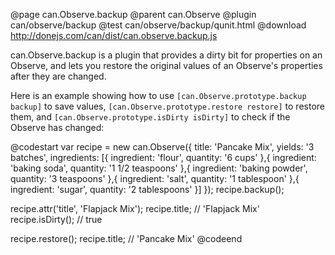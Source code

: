 @page can.Observe.backup 
@parent can.Observe
@plugin can/observe/backup
@test can/observe/backup/qunit.html
@download http://donejs.com/can/dist/can.observe.backup.js

can.Observe.backup is a plugin that provides a dirty bit for properties on an Observe,
and lets you restore the original values of an Observe's properties after they are changed.

Here is an example showing how to use `[can.Observe.prototype.backup backup]` to save values,
`[can.Observe.prototype.restore restore]` to restore them, and `[can.Observe.prototype.isDirty isDirty]`
to check if the Observe has changed:

@codestart
var recipe = new can.Observe({
  title: 'Pancake Mix',
  yields: '3 batches',
  ingredients: [{
    ingredient: 'flour',
    quantity: '6 cups'
  },{
    ingredient: 'baking soda',
    quantity: '1 1/2 teaspoons'
  },{
    ingredient: 'baking powder',
    quantity: '3 teaspoons'
  },{
    ingredient: 'salt',
    quantity: '1 tablespoon'
  },{
    ingredient: 'sugar',
    quantity: '2 tablespoons'
  }]
});
recipe.backup();

recipe.attr('title', 'Flapjack Mix');
recipe.title;     // 'Flapjack Mix'
recipe.isDirty(); // true

recipe.restore();
recipe.title;     // 'Pancake Mix'
@codeend